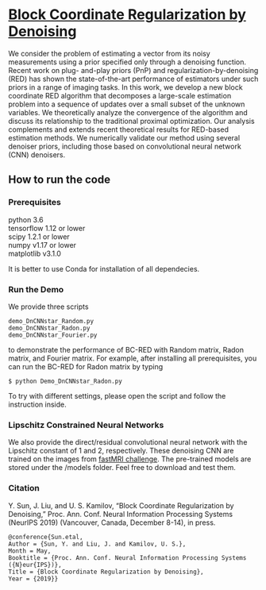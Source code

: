 # [Block Coordinate Regularization by Denoising](https://arxiv.org/abs/1905.05113)

We consider the problem of estimating a vector from its noisy measurements using a prior specified only through a denoising function. Recent work on plug- and-play priors (PnP) and regularization-by-denoising (RED) has shown the state-of-the-art performance of estimators under such priors in a range of imaging tasks. In this work, we develop a new block coordinate RED algorithm that decomposes a large-scale estimation problem into a sequence of updates over a small subset of the unknown variables. We theoretically analyze the convergence of the algorithm and discuss its relationship to the traditional proximal optimization. Our analysis complements and extends recent theoretical results for RED-based estimation methods. We numerically validate our method using several denoiser priors, including those based on convolutional neural network (CNN) denoisers.

## How to run the code

### Prerequisites

python 3.6  
tensorflow 1.12 or lower  
scipy 1.2.1 or lower  
numpy v1.17 or lower  
matplotlib v3.1.0

It is better to use Conda for installation of all dependecies.

### Run the Demo
We provide three scripts 
```
demo_DnCNNstar_Random.py
demo_DnCNNstar_Radon.py
demo_DnCNNstar_Fourier.py
```
to demonstrate the performance of BC-RED with Random matrix, Radon matrix, and Fourier matrix. For example, after installing all prerequisites, you can run the BC-RED for Radon matrix by typing

```
$ python Demo_DnCNNstar_Radon.py
```

To try with different settings, please open the script and follow the instruction inside.

### Lipschitz Constrained Neural Networks
We also provide the direct/residual convolutional neural network with the Lipschitz constant of 1 and 2, respectively. These denoising CNN are trained on the images from [fastMRI challenge](https://fastmri.org/). The pre-trained models are stored under the /models folder. Feel free to download and test them.

### Citation
Y. Sun, J. Liu, and U. S. Kamilov, “Block Coordinate Regularization by Denoising,” Proc. Ann. Conf. Neural Information Processing Systems (NeurIPS 2019) (Vancouver, Canada, December 8-14), in press.
```
@conference{Sun.etal,
Author = {Sun, Y. and Liu, J. and Kamilov, U. S.},
Month = May,
Booktitle = {Proc. Ann. Conf. Neural Information Processing Systems ({N}eur{IPS})},
Title = {Block Coordinate Regularization by Denoising},
Year = {2019}}
```
